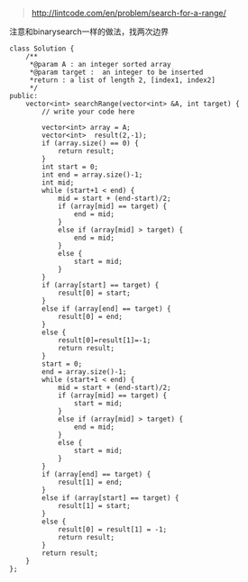 
>http://lintcode.com/en/problem/search-for-a-range/

注意和binarysearch一样的做法，找两次边界

	
	class Solution {
	    /** 
	     *@param A : an integer sorted array
	     *@param target :  an integer to be inserted
	     *return : a list of length 2, [index1, index2]
	     */
	public:
	    vector<int> searchRange(vector<int> &A, int target) {
	        // write your code here
	
	        vector<int> array = A;
	        vector<int>  result(2,-1);
	        if (array.size() == 0) {
	            return result;
	        }
	        int start = 0;
	        int end = array.size()-1;
	        int mid;
	        while (start+1 < end) {
	            mid = start + (end-start)/2;
	            if (array[mid] == target) {
	                end = mid;
	            }
	            else if (array[mid] > target) {
	                end = mid;
	            }
	            else {
	                start = mid;
	            }
	        }
	        if (array[start] == target) {
	            result[0] = start;
	        }
	        else if (array[end] == target) {
	            result[0] = end;
	        }
	        else {
	            result[0]=result[1]=-1;
	            return result;
	        }
	        start = 0;
	        end = array.size()-1;
	        while (start+1 < end) {
	            mid = start + (end-start)/2;
	            if (array[mid] == target) {
	                start = mid;
	            }
	            else if (array[mid] > target) {
	                end = mid;
	            }
	            else {
	                start = mid;
	            }
	        }
	        if (array[end] == target) {
	            result[1] = end;
	        }
	        else if (array[start] == target) {
	            result[1] = start;
	        }
	        else {
	            result[0] = result[1] = -1;
	            return result;
	        }
	        return result;
	    }
	};
